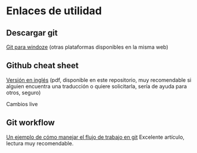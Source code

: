 # Enlaces de utilidad

## Descargar git
[Git para windoze](http://git-scm.com/download/win) (otras plataformas disponibles en la misma web)
## Github cheat sheet
[Versión en inglés](https://training.github.com/kit/downloads/github-git-cheat-sheet.pdf) (pdf, disponible en este repositorio, muy recomendable si alguien encuentra una traducción o quiere solicitarla, sería de ayuda para otros, seguro) 


Cambios live

## Git workflow
[Un ejemplo de cómo manejar el flujo de trabajo en git](http://nvie.com/posts/a-successful-git-branching-model/)
Excelente artículo, lectura muy recomendable. 




